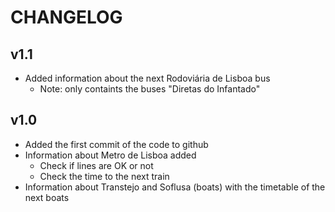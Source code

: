 # CHANGELOG

## v1.1
* Added information about the next Rodoviária de Lisboa bus
  * Note: only containts the buses "Diretas do Infantado"

## v1.0
* Added the first commit of the code to github
* Information about Metro de Lisboa added
  * Check if lines are OK or not
  * Check the time to the next train
* Information about Transtejo and Soflusa (boats) with the timetable of the next boats
